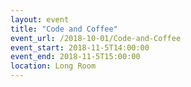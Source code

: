 ```yaml
---
layout: event
title: "Code and Coffee"
event_url: /2018-10-01/Code-and-Coffee
event_start: 2018-11-5T14:00:00
event_end: 2018-11-5T15:00:00
location: Long Room
---
```

